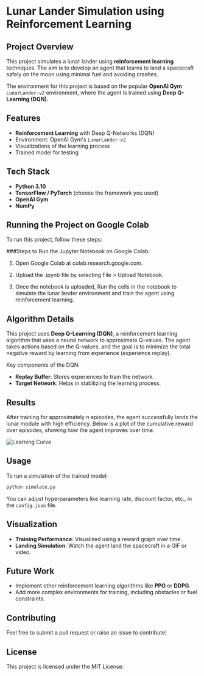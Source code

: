 
# Lunar Lander Simulation using Reinforcement Learning

## Project Overview
This project simulates a lunar lander using **reinforcement learning** techniques. The aim is to develop an agent that learns to land a spacecraft safely on the moon using minimal fuel and avoiding crashes.

The environment for this project is based on the popular **OpenAI Gym** `LunarLander-v2` environment, where the agent is trained using **Deep Q-Learning (DQN)**.

## Features
- **Reinforcement Learning** with Deep Q-Networks (DQN)
- Environment: OpenAI Gym's `LunarLander-v2`
- Visualizations of the learning process
- Trained model for testing

## Tech Stack
- **Python 3.10**
- **TensorFlow / PyTorch** (choose the framework you used)
- **OpenAI Gym**
- **NumPy**

##  Running the Project on Google Colab
To run this project, follow these steps:

###Steps to Run the Jupyter Notebook on Google Colab:

1. Open Google Colab at colab.research.google.com. 

2. Upload the .ipynb file by selecting File > Upload Notebook.

3. Once the notebook is uploaded, Run the cells in the notebook to simulate the lunar lander environment and train the agent using reinforcement learning.
 
## Algorithm Details
This project uses **Deep Q-Learning (DQN)**, a reinforcement learning algorithm that uses a neural network to approximate Q-values. The agent takes actions based on the Q-values, and the goal is to minimize the total negative reward by learning from experience (experience replay).

Key components of the DQN:
- **Replay Buffer**: Stores experiences to train the network.
- **Target Network**: Helps in stabilizing the learning process.

## Results
After training for approximately *n* episodes, the agent successfully lands the lunar module with high efficiency. Below is a plot of the cumulative reward over episodes, showing how the agent improves over time.

![Learning Curve](path/to/learning_curve.png)

## Usage
To run a simulation of the trained model:
```bash
python simulate.py
```

You can adjust hyperparameters like learning rate, discount factor, etc., in the `config.json` file.

## Visualization
- **Training Performance**: Visualized using a reward graph over time.
- **Landing Simulation**: Watch the agent land the spacecraft in a GIF or video.

## Future Work
- Implement other reinforcement learning algorithms like **PPO** or **DDPG**.
- Add more complex environments for training, including obstacles or fuel constraints.

## Contributing
Feel free to submit a pull request or raise an issue to contribute!

## License
This project is licensed under the MIT License.
